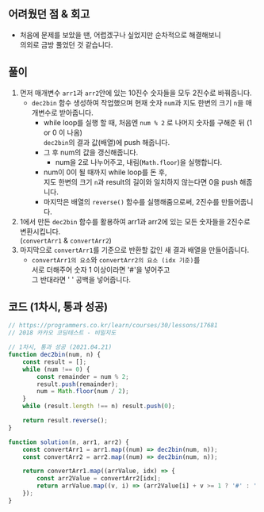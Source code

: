 ## 어려웠던 점 & 회고
- 처음에 문제를 보았을 땐, 어렵겠구나 싶었지만 순차적으로 해결해보니  
    의외로 금방 풀었던 것 같습니다.

## 풀이
1. 먼저 매개변수 `arr1`과 `arr2`안에 있는 10진수 숫자들을 모두 2진수로 바꿔줍니다.
    - `dec2bin` 함수 생성하여 작업했으며 현재 숫자 `num`과 지도 한변의 크기 `n`을 매개변수로 받아줍니다.
        - while loop를 실행 할 때, 처음엔 `num % 2` 로 나머지 숫자를 구해준 뒤 (1 or 0 이 나옴)  
            `dec2bin`의 결과 값(배열)에 push 해줍니다.
        - 그 후 num의 값을 갱신해줍니다.
            - num을 2로 나누어주고, 내림(`Math.floor`)을 실행합니다.
        - num이 0이 될 때까지 while loop를 돈 후,  
            지도 한변의 크기 `n`과 result의 길이와 일치하지 않는다면 0을 push 해줍니다.
        - 마지막은 배열의 `reverse()` 함수를 실행해줌으로써, 2진수를 만들어줍니다.
2. 1에서 만든 `dec2bin` 함수를 활용하여 arr1과 arr2에 있는 모든 숫자들을 2진수로 변환시킵니다.  
    (`convertArr1` & `convertArr2`)
3. 마지막으로 `convertArr1`를 기준으로 반환할 값인 새 결과 배열을 만들어줍니다.
    - `convertArr1의 요소`와 `convertArr2의 요소 (idx 기준)`를  
        서로 더해주어 숫자 1 이상이라면 '#'을 넣어주고  
        그 반대라면 ' ' 공백을 넣어줍니다.

## 코드 (1차시, 통과 성공)
```js
// https://programmers.co.kr/learn/courses/30/lessons/17681
// 2018 카카오 코딩테스트 - 비밀지도

// 1차시, 통과 성공 (2021.04.21)
function dec2bin(num, n) {
    const result = [];
    while (num !== 0) {
        const remainder = num % 2;
        result.push(remainder);
        num = Math.floor(num / 2);
    }
    while (result.length !== n) result.push(0);

    return result.reverse();
}

function solution(n, arr1, arr2) {
    const convertArr1 = arr1.map((num) => dec2bin(num, n));
    const convertArr2 = arr2.map((num) => dec2bin(num, n));

    return convertArr1.map((arrValue, idx) => {
        const arr2Value = convertArr2[idx];
        return arrValue.map((v, i) => (arr2Value[i] + v >= 1 ? '#' : ' ')).join('');
    });
}
```